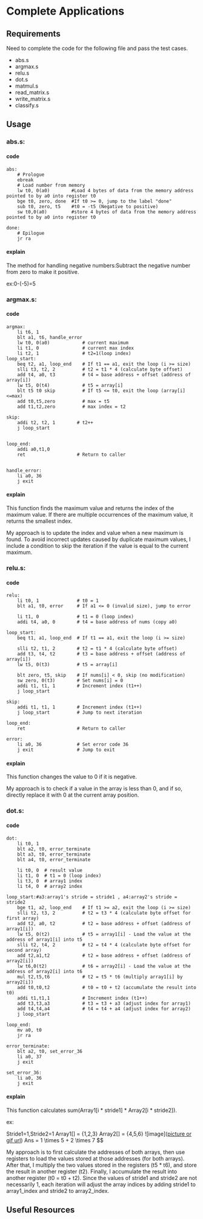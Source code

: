 # Complete Applications


## Requirements
Need to complete the code for the following file and pass the test cases.
- abs.s
- argmax.s
- relu.s
- dot.s
- matmul.s
- read_matrix.s
- write_matrix.s
- classify.s


## Usage
### abs.s:
#### code
```
abs:
    # Prologue
    ebreak
    # Load number from memory
    lw t0, 0(a0)        #Load 4 bytes of data from the memory address pointed to by a0 into register t0
    bge t0, zero, done  #If t0 >= 0, jump to the label "done"
    sub t0, zero, t5    #t0 = -t5 (Negative to positive)
    sw t0,0(a0)         #store 4 bytes of data from the memory address pointed to by a0 into register t0

done:
    # Epilogue
    jr ra
```
#### explain
The method for handling negative numbers:Subtract the negative number from zero to make it positive.

ex:0-(-5)=5
### argmax.s:
#### code
```
argmax:
    li t6, 1
    blt a1, t6, handle_error
    lw t0, 0(a0)            # current maximum
    li t1, 0                # current max index
    li t2, 1                # t2=1(loop index)
loop_start:
    beq t2, a1, loop_end    # If t1 == a1, exit the loop (i >= size)
    slli t3, t2, 2          # t2 = t1 * 4 (calculate byte offset)
    add t4, a0, t3          # t4 = base address + offset (address of array[i])
    lw t5, 0(t4)            # t5 = array[i]
    blt t5 t0 skip          # If t5 <= t0, exit the loop (array[i]<=max)
    add t0,t5,zero          # max = t5 
    add t1,t2,zero          # max index = t2
    
skip:
    addi t2, t2, 1        # t2++
    j loop_start  


loop_end:
    addi a0,t1,0
    ret                   # Return to caller
    

handle_error:
    li a0, 36
    j exit
```
#### explain
This function finds the maximum value and returns the index of the maximum value. If there are multiple occurrences of the maximum value, it returns the smallest index.

My approach is to update the index and value when a new maximum is found. To avoid incorrect updates caused by duplicate maximum values, I include a condition to skip the iteration if the value is equal to the current maximum.

### relu.s:
#### code
```
relu:
    li t0, 1              # t0 = 1
    blt a1, t0, error     # If a1 <= 0 (invalid size), jump to error

    li t1, 0              # t1 = 0 (loop index)
    addi t4, a0, 0        # t4 = base address of nums (copy a0)

loop_start:
    beq t1, a1, loop_end  # If t1 == a1, exit the loop (i >= size)

    slli t2, t1, 2        # t2 = t1 * 4 (calculate byte offset)
    add t3, t4, t2        # t3 = base address + offset (address of array[i])
    lw t5, 0(t3)          # t5 = array[i]

    blt zero, t5, skip    # If nums[i] < 0, skip (no modification)
    sw zero, 0(t3)        # Set nums[i] = 0
    addi t1, t1, 1        # Increment index (t1++)
    j loop_start  

skip:
    addi t1, t1, 1        # Increment index (t1++)
    j loop_start          # Jump to next iteration

loop_end:
    ret                   # Return to caller

error:
    li a0, 36             # Set error code 36
    j exit                # Jump to exit

```
#### explain
This function changes the value to 0 if it is negative.

My approach is to check if a value in the array is less than 0, and if so, directly replace it with 0 at the current array position.

### dot.s:
#### code
```
dot:
    li t0, 1
    blt a2, t0, error_terminate  
    blt a3, t0, error_terminate   
    blt a4, t0, error_terminate  

    li t0, 0  # result value       
    li t1, 0  # t1 = 0 (loop index)
    li t3, 0  # array1 index
    li t4, 0  # array2 index 

loop_start:#a3:array1's stride = stride1 , a4:array2's stride = stride2
    bge t1, a2, loop_end    # If t1 >= a2, exit the loop (i >= size) 
    slli t2, t3, 2          # t2 = t3 * 4 (calculate byte offset for first array)
    add t2, a0, t2          # t2 = base address + offset (address of array1[i])
    lw t5, 0(t2)            # t5 = array1[i] - Load the value at the address of array1[i] into t5
    slli t2, t4, 2          # t2 = t4 * 4 (calculate byte offset for second array)
    add t2,a1,t2            # t2 = base address + offset (address of array2[i])    
    lw t6,0(t2)             # t6 = array2[i] - Load the value at the address of array2[i] into t6
    mul t2,t5,t6            # t2 = t5 * t6 (multiply array1[i] by array2[i])
    add t0,t0,t2            # t0 = t0 + t2 (accumulate the result into t0)
    addi t1,t1,1            # Increment index (t1++) 
    add t3,t3,a3            # t3 = t3 + a3 (adjust index for array1)
    add t4,t4,a4            # t4 = t4 + a4 (adjust index for array2)
    j loop_start       

loop_end:
    mv a0, t0
    jr ra

error_terminate:
    blt a2, t0, set_error_36
    li a0, 37
    j exit

set_error_36:
    li a0, 36
    j exit

```
#### explain
This function calculates sum(Array1[i * stride1] * Array2[i * stride2]).

ex:

Stride1=1,Stride2=1
Array1[] = {1,2,3}
Array2[] = {4,5,6}
![image]([picture or gif url](https://github.com/markarz/Assignment2-Complete-Applications/blob/main/dot.png))
Ans = 1 \times 5 + 2 \times 7
$$

My approach is to first calculate the addresses of both arrays, then use registers to load the values stored at those addresses (for both arrays). After that, I multiply the two values stored in the registers (t5 * t6), and store the result in another register (t2). Finally, I accumulate the result into another register (t0 = t0 + t2). Since the values of stride1 and stride2 are not necessarily 1, each iteration will adjust the array indices by adding stride1 to array1_index and stride2 to array2_index.


## Useful Resources


